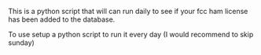 This is a python script that will can run daily to see if your fcc ham license has been added to the database.

To use setup a python script to run it every day (I would recommend to skip sunday)